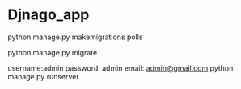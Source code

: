 # Djnago_app
python manage.py makemigrations polls

python manage.py migrate 

username:admin 
password: admin
email: admin@gmail.com
python manage.py runserver
